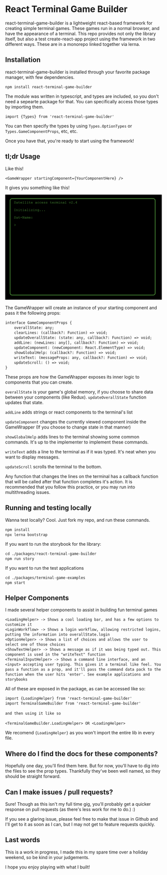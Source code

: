 # React Terminal Game Builder

react-terminal-game-builder is a lightweight react-based framework for creating simple terminal games. These games run in a normal browser, and have the appearance of a terminal. This repo provides not only the library itself, but also a test create-react-app project using the framework in two different ways. These are in a monorepo linked together via lerna. 

## Installation

react-terminal-game-builder is installed through your favorite package manager, with few dependencies. 
```
npm install react-terminal-game-builder
```
The module was written in typescript, and types are included, so you don't need a sepearte package for that. You can specifically access those types by importing them.
```
import {Types} from 'react-terminal-game-builder'
```
You can then specify the types by using `Types.OptionTypes` or `Types.GameComponentProps`, etc, etc. 

Once you have that, you're ready to start using the framework!

## tl;dr Usage
Like this!

```
<GameWrapper startingComponent={YourComponentHere} />
```
It gives you something like this!

![Starting Image](images/basic.png)

The GameWrapper will create an instance of your starting component and pass it the following props:
```
interface GameComponentProps {
    overallState: any;
    clearLines: (callback?: Function) => void;
    updateOverallState: (state: any, callback?: Function) => void;
    addLine: (newLines: any[], callback?: Function) => void;
    updateComponent: (newComponent: React.ElementType) => void;
    showGlobalHelp: (callback?: Function) => void;
    writeText: (messageProps: any, callback?: Function) => void;
    updateScroll: () => void;
}
```
These props are how the GameWrapper exposes its inner logic to components that you can create. 

`overallState` is your game's global memory, if you choose to share data between your components (like Redux). `updateOverallState` function updates that state.

`addLine` adds strings or react components to the terminal's list

`updateComponent` changes the currently viewed component inside the GameWrapper (If you choose to change state in that manner)

`showGlobalHelp` adds lines to the terminal showing some common commands. It's up to the implementer to implement these commands. 

`writeText` adds a line to the terminal as if it was typed. It's neat when you want to display messages. 

`updateScroll` scrolls the terminal to the bottom. 

Any function that changes the lines on the terminal has a callback function that will be called after that function completes it's action. It is recommended that you follow this practice, or you may run into multithreading issues. 

## Running and testing locally

Wanna test locally? Cool. Just fork my repo, and run these commands.
```
npm install
npx lerna bootstrap
```
If you want to run the storybook for the library:
```
cd ./packages/react-terminal-game-builder
npm run story
```
If you want to run the test applications
```
cd ./packages/terminal-game-examples
npm start
```
## Helper Components

I made several helper components to assist in building fun terminal games

```
<LoadingHelper> -> Shows a cool loading bar, and has a few options to customize it
<LoginWorkflow> -> Shows a login workflow, allowing restricted logins, putting the information into overallState.login
<OptionHelper> -> Shows a list of choices and allows the user to select one of those choices
<ShowTextHelper> -> Shows a message as if it was being typed out. This component is used in the "writeText" function
<TerminalInputHelper> -> Shows a command line interface, and an <input> accepting user typing. This gives it a terminal like feel. You pass a function as a prop, and it'll pass the command data pack to the function when the user hits 'enter'. See example applications and storybooks
```
All of these are exposed in the package, as can be accessed like so:

```
import {LoadingHelper} from 'react-terminal-game-builder'
import TerminalGameBuilder from 'react-terminal-game-builder'

and then using it like so

<TerminalGameBuilder.LoadingHelper> OR <LoadingHelper>
```
We recomend `{LoadingHelper}` as you won't import the entire lib in every file. 

## Where do I find the docs for these components?

Hopefully one day, you'll find them here. But for now, you'll have to dig into the files to see the prop types. Thankfully they've been well named, so they should be straight forward.

## Can I make issues / pull requests?

Sure! Though as this isn't my full time gig, you'll probably get a quicker response on pull requests (as there's less work for me to do.) :)

If you see a glaring issue, please feel free to make that issue in Github and I'll get to it as soon as I can, but I may not get to feature requests quickly. 

## Last words

This is a work in progress, I made this in my spare time over a holiday weekend, so be kind in your judgements.

I hope you enjoy playing with what I built!